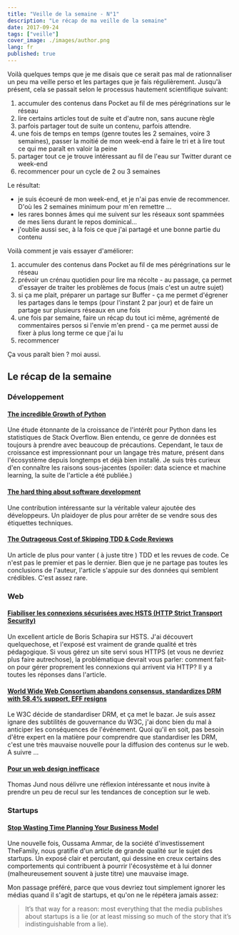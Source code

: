 ```yaml
---
title: "Veille de la semaine - N°1"
description: "Le récap de ma veille de la semaine"
date: 2017-09-24
tags: ["veille"]
cover_image: ./images/author.png
lang: fr
published: true
---
```


Voilà quelques temps que je me disais que ce serait pas mal de rationnaliser un peu ma veille perso et les partages que je fais régulièrement. Jusqu'à présent, cela se passait selon le processus hautement scientifique suivant: 

1. accumuler des contenus dans Pocket au fil de mes pérégrinations sur le réseau
2. lire certains articles tout de suite et d'autre non, sans aucune règle
3. parfois partager tout de suite un contenu, parfois attendre.
4. une fois de temps en temps (genre toutes les 2 semaines, voire 3 semaines), passer la moitié de mon week-end à faire le tri et à lire tout ce qui me paraît en valoir la peine
5. partager tout ce je trouve intéressant au fil de l'eau sur Twitter durant ce week-end
6. recommencer pour un cycle de 2 ou 3 semaines

Le résultat:
- je suis écoeuré de mon week-end, et je n'ai pas envie de recommencer. D'où les 2 semaines minimum pour m'en remettre ... 
- les rares bonnes âmes qui me suivent sur les réseaux sont spammées de mes liens durant le repos dominical... 
- j'oublie aussi sec, à la fois ce que j'ai partagé et une bonne partie du contenu

Voilà comment je vais essayer d'améliorer:

1. accumuler des contenus dans Pocket au fil de mes pérégrinations sur le réseau
2. prévoir un crénau quotidien pour lire ma récolte - au passage, ça permet d'essayer de traiter les problèmes de focus (mais c'est un autre sujet)
3. si ça me plait, préparer un partage sur Buffer - ça me permet d'égrener les partages dans le temps (pour l'instant 2 par jour) et de faire un partage sur plusieurs réseaux en une fois
4. une fois par semaine, faire un récap du tout ici même, agrémenté de commentaires persos si l'envie m'en prend - ça me permet aussi de fixer à plus long terme ce que j'ai lu
5. recommencer

Ça vous paraît bien ? moi aussi. 

## Le récap de la semaine

### Développement

#### [The incredible Growth of Python](https://stackoverflow.blog/2017/09/06/incredible-growth-python/)

Une étude étonnante de la croissance de l'intérêt pour Python dans les statistiques de Stack Overflow. Bien entendu, ce genre de données est toujours à prendre avec beaucoup de précautions.
Cependant, le taux de croissance est impressionnant pour un langage très mature, présent dans l'écosystème depuis longtemps et déjà bien installé. Je suis très curieux d'en connaître les raisons sous-jacentes (spoiler: data science et machine learning, la suite de l'article a été publiée.)

#### [The hard thing about software development](https://www.linkedin.com/pulse/hard-thing-software-development-jesse-watson/)

Une contribution intéressante sur la véritable valeur ajoutée des développeurs. Un plaidoyer de plus pour arrêter de se vendre sous des étiquettes techniques.

#### [The Outrageous Cost of Skipping TDD & Code Reviews](https://medium.com/javascript-scene/the-outrageous-cost-of-skipping-tdd-code-reviews-57887064c412)

Un article de plus pour vanter ( à juste titre ) TDD et les revues de code. Ce n'est pas le premier et pas le dernier. Bien que je ne partage pas toutes les conclusions de l'auteur, l'article s'appuie sur des données qui semblent crédibles. C'est assez rare.

### Web 

#### [Fiabiliser les connexions sécurisées avec HSTS (HTTP Strict Transport Security)](https://blog.dareboost.com/fr/2017/09/hsts-fiabiliser-connexions-securisees/)

Un excellent article de Boris Schapira sur HSTS. J'ai découvert quelquechose, et l'exposé est vraiment de grande qualité et très pédagogique. Si vous gérez un site servi sous HTTPS (et vous ne devriez plus faire autrechose), la problématique devrait vous parler: comment fait-on pour gérer proprement les connexions qui arrivent via HTTP? Il y a toutes les réponses dans l'article.

#### [World Wide Web Consortium abandons consensus, standardizes DRM with 58.4% support, EFF resigns](https://boingboing.net/2017/09/18/antifeatures-for-all.html)
 
Le W3C décide de standardiser DRM, et ça met le bazar. Je suis assez ignare des subtilités de gouvernance du W3C, j'ai donc bien du mal à anticiper les conséquences de l'événement. 
Quoi qu'il en soit, pas besoin d'être expert en la matière pour comprendre que standardiser les DRM, c'est une très mauvaise nouvelle pour la diffusion des contenus sur le web. A suivre ...
 
#### [Pour un web design inefficace](http://sacripant.fr/notes/38/pour-un-web-design-inefficace)

Thomas Jund nous délivre une réflexion intéressante et nous invite à prendre un peu de recul sur les tendances de conception sur le web.

### Startups

#### [Stop Wasting Time Planning Your Business Model](https://salon.thefamily.co/stop-wasting-time-planning-your-business-model-50275e8d054b)

Une nouvelle fois, Oussama Ammar, de la société d'investissement TheFamily, nous gratifie d'un article de grande qualité sur le sujet des startups. Un exposé clair et percutant, qui dessine en creux certains des comportements qui contribuent à pourrir l'écosystème et à lui donner (malheureusement souvent à juste titre) une mauvaise image. 

Mon passage préféré, parce que vous devriez tout simplement ignorer les médias quand il s'agit de startups, et qu'on ne le répétera jamais assez:

> It’s that way for a reason: most everything that the media publishes about startups is a lie (or at least missing so much of the story that it’s indistinguishable from a lie).
